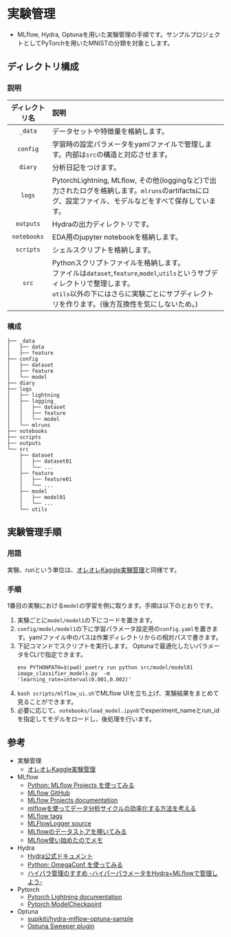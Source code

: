 # 実験管理
- MLflow, Hydra, Optunaを用いた実験管理の手順です。サンプルプロジェクトとしてPyTorchを用いたMNISTの分類を対象とします。

## ディレクトリ構成

### 説明
| ディレクトリ名 | 説明 |
| :---: | :--- | 
| `_data`|データセットや特徴量を格納します。
|`config`|学習時の設定パラメータをyamlファイルで管理します。内部は`src`の構造と対応させます。
| `diary`|分析日記をつけます。
| `logs` | PytorchLightning, MLflow, その他(loggingなど)で出力されたログを格納します。`mlruns`のartifactsにログ、設定ファイル、モデルなどをすべて保存しています。
|`outputs`| Hydraの出力ディレクトリです。
|`notebooks`|EDA用のjupyter notebookを格納します。
|`scripts`|シェルスクリプトを格納します。
|`src`|Pythonスクリプトファイルを格納します。<br> ファイルは`dataset`,`feature`,`model`,`utils`というサブディレクトリで整理します。<br> `utils`以外の下にはさらに実験ごとにサブディレクトリを作ります。(後方互換性を気にしないため。)|

### 構成
```
├── _data
│   ├── data
│   ├── feature
├── config
│   ├── dataset
│   ├── feature
│   └── model
├── diary
├── logs
│   ├── lightning
│   ├── logging_
│   │   ├── dataset
│   │   ├── feature
│   │   └── model
│   └── mlruns
├── notebooks
├── scripts
├── outputs
└── src
    ├── dataset
    │   ├── dataset01
    │   └── ...
    ├── feature
    │   ├── feature01
    │   └── ...
    ├── model
    │   ├── model01
    │   └── ...
    └── utils

```


## 実験管理手順
### 用語
実験、runという単位は、[オレオレKaggle実験管理](https://zenn.dev/fkubota/articles/f7efe69fd2044d)と同様です。
### 手順
1番目の実験における`model`の学習を例に取ります。手順は以下のとおりです。
1. 実験ごとに`model/model1`の下にコードを置きます。
2. `config/model/model1`の下に学習パラメータ設定用の`config.yaml`を置きます。yamlファイル中のパスは作業ディレクトリからの相対パスで書きます。
3. 下記コマンドでスクリプトを実行します。
   Optunaで最適化したいパラメータをCLIで指定できます。
    ```
    env PYTHONPATH=$(pwd) poetry run python src/model/model01 image_classifier_models.py  -m 'learning_rate=interval(0.001,0.002)'                                                
    ```
4. `bash scripts/mlflow_ui.sh`でMLflow UIを立ち上げ、実験結果をまとめて見ることができます。
5. 必要に応じて、`notebooks/load_model.ipynb`でexperiment_nameとrun_idを指定してモデルをロードし、後処理を行います。




## 参考
- 実験管理
  - [オレオレKaggle実験管理](https://zenn.dev/fkubota/articles/f7efe69fd2044d)
- MLflow
   - [Python: MLflow Projects を使ってみる](https://blog.amedama.jp/entry/mlflow-projects)
   - [MLflow GitHub](https://github.com/mlflow/mlflow)
   - [MLflow Projects documentation](https://www.mlflow.org/docs/latest/projects.html)
   - [mlflowを使ってデータ分析サイクルの効率化する方法を考える](https://qiita.com/masa26hiro/items/574c48d523ed76e76a3b)
   - [MLflow tags](https://github.com/mlflow/mlflow/blob/9fd60eeee77dbda37bae0ff97bc899e2bf87605f/mlflow/utils/mlflow_tags.py#L7)
   - [MLFlowLogger source](https://pytorch-lightning.readthedocs.io/en/stable/_modules/pytorch_lightning/loggers/mlflow.html)
   - [MLflowのデータストアを覗いてみる](https://blog.hoxo-m.com/entry/mlflow_store)
   - [MLflow使い始めたのでメモ](https://zenn.dev/currypurin/articles/15bd449da18807b08f89)
- Hydra
   - [Hydra公式ドキュメント](https://hydra.cc/docs/intro/)
   - [Python: OmegaConf を使ってみる](https://blog.amedama.jp/entry/omega-conf)
   - [ハイパラ管理のすすめ -ハイパーパラメータをHydra+MLflowで管理しよう-](https://ymym3412.hatenablog.com/entry/2020/02/09/034644)
- Pytorch
   - [Pytorch Lightning documentation](https://pytorch-lightning.readthedocs.io/en/latest/api/pytorch_lightning.loggers.mlflow.html)
   - [Pytorch ModelCheckpoint](https://pytorch-lightning.readthedocs.io/en/1.0.2/_modules/pytorch_lightning/callbacks/model_checkpoint.html)
- Optuna
    - [supikiti/hydra-mlflow-optuna-sample](https://github.com/supikiti/hydra-mlflow-optuna-sample)
    - [Optuna Sweeper plugin](https://hydra.cc/docs/next/plugins/optuna_sweeper)